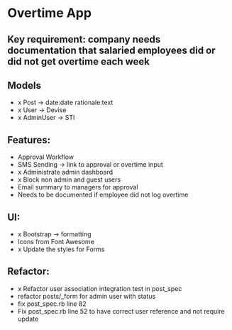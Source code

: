# Overtime App

## Key requirement: company needs documentation that salaried employees did or did not get overtime each week

## Models
- x Post -> date:date rationale:text
- x User -> Devise
- x AdminUser -> STI

## Features:
- Approval Workflow
- SMS Sending -> link to approval or overtime input
- x Administrate admin dashboard
- x Block non admin and guest users
- Email summary to managers for approval
- Needs to be documented if employee did not log overtime

## UI:
- x Bootstrap -> formatting
- Icons from Font Awesome
- x Update the styles for Forms

## Refactor:
- x Refactor user association integration test in post_spec
- refactor posts/_form for admin user with status
- fix post_spec.rb line 82
- Fix post_spec.rb line 52 to have correct user reference and not require update